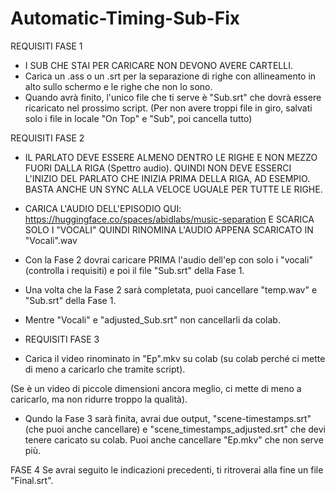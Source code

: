 # Automatic-Timing-Sub-Fix

REQUISITI FASE 1
- I SUB CHE STAI PER CARICARE NON DEVONO AVERE CARTELLI.
- Carica un .ass o un .srt per la separazione di righe con allineamento in alto sullo schermo e le righe che non lo sono. 
- Quando avrà finito, l'unico file che ti serve è "Sub.srt" che dovrà essere ricaricato nel prossimo script.
(Per non avere troppi file in giro, salvati solo i file in locale "On Top" e "Sub", poi cancella tutto)



REQUISITI FASE 2
- IL PARLATO DEVE ESSERE ALMENO DENTRO LE RIGHE E NON MEZZO FUORI DALLA RIGA (Spettro audio). 
QUINDI NON DEVE ESSERCI L'INIZIO DEL PARLATO CHE INIZIA PRIMA DELLA RIGA, AD ESEMPIO.
BASTA ANCHE UN SYNC ALLA VELOCE UGUALE PER TUTTE LE RIGHE.

- CARICA L'AUDIO DELL'EPISODIO QUI: https://huggingface.co/spaces/abidlabs/music-separation
E SCARICA SOLO I "VOCALI"
QUINDI RINOMINA L'AUDIO APPENA SCARICATO IN "Vocali".wav

- Con la Fase 2 dovrai caricare PRIMA l'audio dell'ep con solo i "vocali" (controlla i requisiti) e poi il file "Sub.srt" della Fase 1.

- Una volta che la Fase 2 sarà completata,  puoi cancellare "temp.wav" e "Sub.srt" della Fase 1.

- Mentre "Vocali" e "adjusted_Sub.srt" non cancellarli da colab.



- REQUISITI FASE 3
- Carica il video rinominato in "Ep".mkv su colab (su colab perché ci mette di meno a caricarlo che tramite script).

(Se è un video di piccole dimensioni ancora meglio, ci mette di meno a caricarlo, ma non ridurre troppo la qualità).

- Qundo la Fase 3 sarà finita, avrai due output, "scene-timestamps.srt" (che puoi anche cancellare) e "scene_timestamps_adjusted.srt" che devi tenere caricato su colab.
Puoi anche cancellare "Ep.mkv" che non serve più.



FASE 4
Se avrai seguito le indicazioni precedenti, ti ritroverai alla fine un file "Final.srt".
